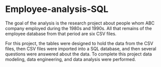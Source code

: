 # Employee-analysis-SQL

The goal of the analysis is the research project about people whom ABC company employed during the 1980s and 1990s. All that remains of the employee database from that period are six CSV files.

For this project, the tables were designed to hold the data from the CSV files, then CSV files were imported into a SQL database, and then several questions were answered about the data. To complete this project data modeling, data engineering, and data analysis were performed.
